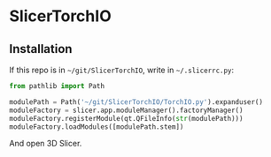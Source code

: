 # SlicerTorchIO

## Installation

If this repo is in `~/git/SlicerTorchIO`, write in `~/.slicerrc.py`:

```python
from pathlib import Path

modulePath = Path('~/git/SlicerTorchIO/TorchIO.py').expanduser()
moduleFactory = slicer.app.moduleManager().factoryManager()
moduleFactory.registerModule(qt.QFileInfo(str(modulePath)))
moduleFactory.loadModules([modulePath.stem])
```

And open 3D Slicer.
